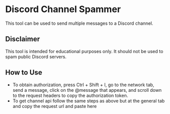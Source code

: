 # Discord Channel Spammer
This tool can be used to send multiple messages to a Discord channel.

## Disclaimer
This tool is intended for educational purposes only. It should not be used to spam public Discord servers.

## How to Use
* To obtain authorization, press Ctrl + Shift + I, go to the network tab, send a message, click on the @message that appears, and scroll down to the request headers to copy the authorization token.
* To get channel api follow the same steps as above but at the general tab and copy the request url and paste here
